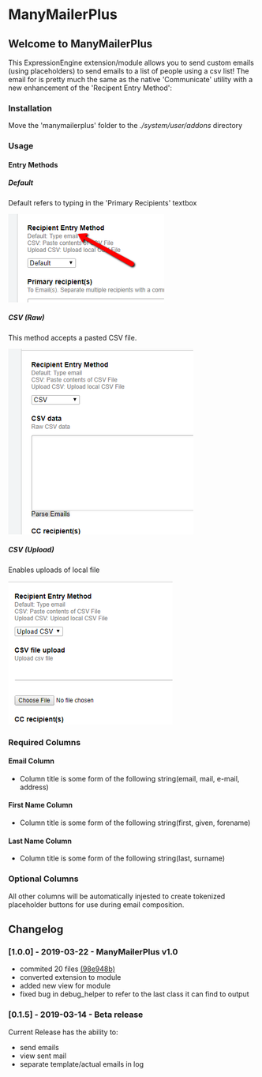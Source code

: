 # ManyMailerPlus

## Welcome to ManyMailerPlus

This ExpressionEngine extension/module allows you to send custom emails (using placeholders) to send emails to a list of people using a csv list!
The email for is pretty much the same as the native 'Communicate' utility with a new enhancement of the 'Recipent Entry Method':

### Installation

Move the 'manymailerplus' folder to the *./system/user/addons* directory

### Usage

#### Entry Methods

##### Default

Default refers to typing in the 'Primary Recipients' textbox

![Method of Entry](./images/recip_method.png)

##### CSV (Raw)

This method accepts a pasted CSV file.

![CSV Paste](./images/recip2.png)

##### CSV (Upload)

Enables uploads of local file

![CSV Paste](./images/recip3.png)

### Required Columns

#### Email Column

- Column title is some form of the following string(email, mail, e-mail, address)

#### First Name Column

- Column title is some form of the following string(first, given, forename)

#### Last Name Column

- Column title is some form of the following string(last, surname)

### Optional Columns

All other columns will be automatically injested to create tokenized placeholder buttons for use during email composition.

## Changelog

### [1.0.0] - 2019-03-22 - ManyMailerPlus v1.0

- commited 20 files [(98e948b)](https://github.com/StolenThunda/manymailerplus/commit/98e948bc35c1678b03a0e3e970e5cca6b681f693)
- converted extension to module
- added new view for module
- fixed bug in debug_helper to refer to the last class it can find to output

### [0.1.5] - 2019-03-14 - Beta release

Current Release has the ability to:

- send emails
- view sent mail
- separate template/actual emails in log

